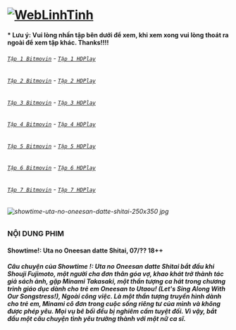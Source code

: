 # [![WebLinhTinh](https://user-images.githubusercontent.com/75318518/142744863-3e57d0b8-e730-4ed0-a57c-c755c0eb671a.PNG)](https://admin1509.github.io/hoathinh247tv.com/)
#### * Lưu ý: Vui lòng nhấn tập bên dưới để xem, khi xem xong vui lòng thoát ra ngoài để xem tập khác. Thanks!!!!

###### [`Tập 1 Bitmovin`](https://bitly.com/) - [`Tập 1 HDPlay`](https://bitly.com/)
###### [`Tập 2 Bitmovin`](https://bitly.com/) - [`Tập 2 HDPlay`](https://bitly.com/)
###### [`Tập 3 Bitmovin`](https://bitly.com/) - [`Tập 3 HDPlay`](https://bitly.com/)
###### [`Tập 4 Bitmovin`](https://bitly.com/) - [`Tập 4 HDPlay`](https://bitly.com/)
###### [`Tập 5 Bitmovin`](https://bitly.com/) - [`Tập 5 HDPlay`](https://bitly.com/)
###### [`Tập 6 Bitmovin`](https://bitly.com/) - [`Tập 6 HDPlay`](https://bitly.com/)
###### [`Tập 7 Bitmovin`](https://bitly.com/) - [`Tập 7 HDPlay`](https://bitly.com/)

###### ![showtime-uta-no-oneesan-datte-shitai-250x350 jpg](https://user-images.githubusercontent.com/75318518/142750291-e53b624e-7ded-4b1c-acc0-b81258ea89dc.png)
### NỘI DUNG PHIM
#### Showtime!: Uta no Oneesan datte Shitai, 07/?? 18++
##### Câu chuyện của Showtime !: Uta no Oneesan datte Shitai bắt đầu khi Shouji Fujimoto, một người cha đơn thân góa vợ, khao khát trở thành tác giả sách ảnh, gặp Minami Takasaki, một thần tượng ca hát trong chương trình giáo dục dành cho trẻ em Oneesan to Utaou! (Let's Sing Along With Our Songstress!), Ngoài công việc. Là một thần tượng truyền hình dành cho trẻ em, Minami cô đơn trong cuộc sống riêng tư của mình và không được phép yêu. Mọi vụ bê bối đều bị nghiêm cấm tuyệt đối. Vì vậy, bắt đầu một câu chuyện tình yêu trưởng thành với một nữ ca sĩ.
